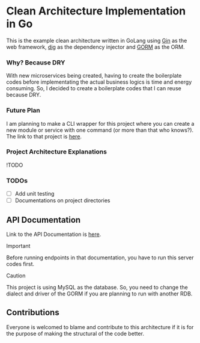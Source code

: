 # Clean Architecture Implementation in Go

This is the example clean architecture written in GoLang using [Gin](https://gin-gonic.com/) as the web framework, [dig](https://github.com/uber-go/dig) as the dependency injector and [GORM](https://gorm.io/index.html) as the ORM.

### Why? Because DRY

With new microservices being created, having to create the boilerplate codes before implementating the actual business logics is time and energy consuming. So, I decided to create a boilerplate codes that I can reuse because DRY.

### Future Plan

I am planning to make a CLI wrapper for this project where you can create a new module or service with one command (or more than that who knows?). The link to that project is [here]().

### Project Architecture Explanations

!TODO

### TODOs

- [ ] Add unit testing
- [ ] Documentations on project directories

## API Documentation

Link to the API Documentation is [here](https://g5s5ah4cwz.apidog.io).

> [!IMPORTANT]
> Before running endpoints in that documentation, you have to run this server codes first.

> [!CAUTION]
> This project is using MySQL as the database. So, you need to change the dialect and driver of the GORM if you are planning to run with another RDB.

## Contributions

Everyone is welcomed to blame and contribute to this architecture if it is for the purpose of making the structural of the code better.
